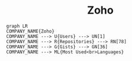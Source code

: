<h1 align="center">Zoho</h1>

```mermaid
graph LR
COMPANY_NAME{Zoho}
COMPANY_NAME ---> U{Users} ---> UN[1]
COMPANY_NAME ---> R{Repositories} ---> RN[78]
COMPANY_NAME ---> G{Gists} ---> GN[36]
COMPANY_NAME ---> ML{Most Used<br>Languages}
```

